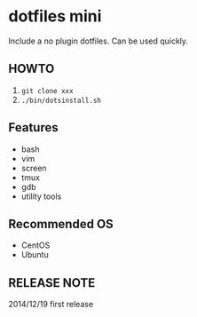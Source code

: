 dotfiles mini
===============

Include a no plugin dotfiles.
Can be used quickly.

## HOWTO ##

1. `git clone xxx`
2. `./bin/dotsinstall.sh`

## Features ##

- bash
- vim
- screen
- tmux
- gdb
- utility tools

## Recommended OS ##

- CentOS
- Ubuntu

## RELEASE NOTE ##

2014/12/19 first release



